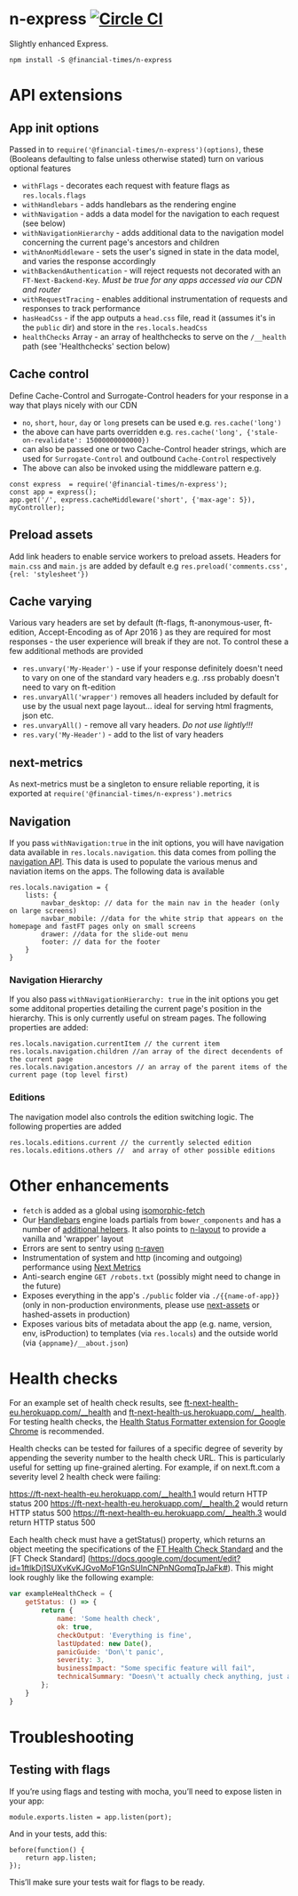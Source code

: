 n-express [![Circle CI](https://circleci.com/gh/Financial-Times/n-express/tree/master.svg?style=svg)](https://circleci.com/gh/Financial-Times/n-express/tree/master)
============

Slightly enhanced Express.

```
npm install -S @financial-times/n-express
```

# API extensions

## App init options
Passed in to `require('@financial-times/n-express')(options)`, these (Booleans defaulting to false unless otherwise stated) turn on various optional features
- `withFlags` - decorates each request with feature flags as `res.locals.flags`
- `withHandlebars` - adds handlebars as the rendering engine
- `withNavigation` - adds a data model for the navigation to each request (see below)
- `withNavigationHierarchy` - adds additional data to the navigation model concerning the current page's ancestors and children
- `withAnonMiddleware` - sets the user's signed in state in the data model, and varies the response accordingly
- `withBackendAuthentication` - will reject requests not decorated with an `FT-Next-Backend-Key`. *Must be true for any apps accessed via our CDN and router*
- `withRequestTracing` - enables additional instrumentation of requests and responses to track performance
- `hasHeadCss` - if the app outputs a `head.css` file, read it (assumes it's in the `public` dir) and store in the `res.locals.headCss`
- `healthChecks` Array - an array of healthchecks to serve on the `/__health` path (see 'Healthchecks' section below)

## Cache control
Define Cache-Control and Surrogate-Control headers for your response in a way that plays nicely with our CDN
- `no`, `short`, `hour`, `day` or `long` presets can be used e.g. `res.cache('long')`
- the above can have parts overridden e.g. `res.cache('long', {'stale-on-revalidate': 15000000000000})`
- can also be passed one or two Cache-Control header strings, which are used for `Surrogate-Control` and outbound `Cache-Control` respectively
- The above can also be invoked using the middleware pattern e.g.
```
const express  = require('@financial-times/n-express');
const app = express();
app.get('/', express.cacheMiddleware('short', {'max-age': 5}), myController);

```

## Preload assets
Add link headers to enable service workers to preload assets. Headers for `main.css` and `main.js` are added by default e.g `res.preload('comments.css', {rel: 'stylesheet'})`


## Cache varying
Various vary headers are set by default (ft-flags, ft-anonymous-user, ft-edition, Accept-Encoding as of Apr 2016 ) as they are required for most responses - the user experience will break if they are not. To control these a few additional methods are provided
- `res.unvary('My-Header')` - use if your response definitely doesn't need to vary on one of the standard vary headers e.g. .rss probably doesn't need to vary on ft-edition
- `res.unvaryAll('wrapper')` removes all headers included by default for use by the usual next page layout... ideal for serving html fragments, json etc.
- `res.unvaryAll()` - remove all vary headers. *Do not use lightly!!!*
- `res.vary('My-Header')` - add to the list of vary headers

## next-metrics
As next-metrics must be a singleton to ensure reliable reporting, it is exported at `require('@financial-times/n-express').metrics`

## Navigation
If you pass `withNavigation:true` in the init options, you will have navigation data available in `res.locals.navigation`.  this data comes from polling the [navigation API](https://github.com/Financial-Times/next-navigation-api).  This data is used to populate the various menus and naviation items on the apps.  The following data is available

	res.locals.navigation = {
		lists: {
			navbar_desktop: // data for the main nav in the header (only on large screens)
			navbar_mobile: //data for the white strip that appears on the homepage and fastFT pages only on small screens
			drawer: //data for the slide-out menu
			footer: // data for the footer
		}
	}

### Navigation Hierarchy
If you also pass `withNavigationHierarchy: true` in the init options you get some additonal properties detailing the current page's position in the hierarchy.  This is only currently useful on stream pages.  The following properties are added:

	res.locals.navigation.currentItem // the current item
	res.locals.navigation.children //an array of the direct decendents of the current page
	res.locals.navigation.ancestors // an array of the parent items of the current page (top level first)

### Editions
The navigation model also controls the edition switching logic.  The following properties are added

	res.locals.editions.current // the currently selected edition
	res.locals.editions.others //  and array of other possible editions


# Other enhancements
- `fetch` is added as a global using [isomorphic-fetch](https://github.com/matthew-andrews/isomorphic-fetch)
- Our [Handlebars](http://handlebarsjs.com/) engine loads partials from `bower_components` and has a number of [additional helpers](https://github.com/Financial-Times/n-handlebars). It also points to [n-layout](https://github.com/Financial-Times/n-layout) to provide a vanilla and 'wrapper' layout
- Errors are sent to sentry using [n-raven](https://github.com/Financial-Times/n-raven)
- Instrumentation of system and http (incoming and outgoing) performance using [Next Metrics](https://github.com/Financial-Times/next-metrics)
- Anti-search engine `GET /robots.txt` (possibly might need to change in the future)
- Exposes everything in the app's `./public` folder via `./{{name-of-app}}` (only in non-production environments, please use [next-assets](https://github.com/Financial-Times/next-assets) or hashed-assets in production)
- Exposes various bits of metadata about the app (e.g. name, version, env, isProduction) to templates (via `res.locals`) and the outside world (via `{appname}/__about.json`)



# Health checks

For an example set of health check results, see [ft-next-health-eu.herokuapp.com/__health](https://ft-next-health-eu.herokuapp.com/__health) and [ft-next-health-us.herokuapp.com/__health](https://ft-next-health-us.herokuapp.com/__health). For testing health checks, the [Health Status Formatter extension for Google Chrome](https://github.com/triblondon/health-status-formatter) is recommended.

Health checks can be tested for failures of a specific degree of severity by appending the severity number to the health check URL. This is particularly useful for setting up fine-grained alerting. For example, if on next.ft.com a severity level 2 health check were failing:

https://ft-next-health-eu.herokuapp.com/__health.1 would return HTTP status 200
https://ft-next-health-eu.herokuapp.com/__health.2 would return HTTP status 500
https://ft-next-health-eu.herokuapp.com/__health.3 would return HTTP status 500

Each health check must have a getStatus() property, which returns an object meeting the specifications of the [FT Health Check Standard](https://docs.google.com/document/d/18hefJjImF5IFp9WvPAm9Iq5_GmWzI9ahlKSzShpQl1s/edit) and the [FT Check Standard] (https://docs.google.com/document/edit?id=1ftlkDj1SUXvKvKJGvoMoF1GnSUInCNPnNGomqTpJaFk#). This might look roughly like the following example:


```js
var exampleHealthCheck = {
	getStatus: () => {
		return {
			name: 'Some health check',
			ok: true,
			checkOutput: 'Everything is fine',
			lastUpdated: new Date(),
			panicGuide: 'Don\'t panic',
			severity: 3,
			businessImpact: "Some specific feature will fail",
			technicalSummary: "Doesn\'t actually check anything, just an example"
		};
	}
}
```

# Troubleshooting

## Testing with flags

If you’re using flags and testing with mocha, you’ll need to expose listen in your app:

```
module.exports.listen = app.listen(port);
```

And in your tests, add this:

```
before(function() {
	return app.listen;
});
```

This’ll make sure your tests wait for flags to be ready.
